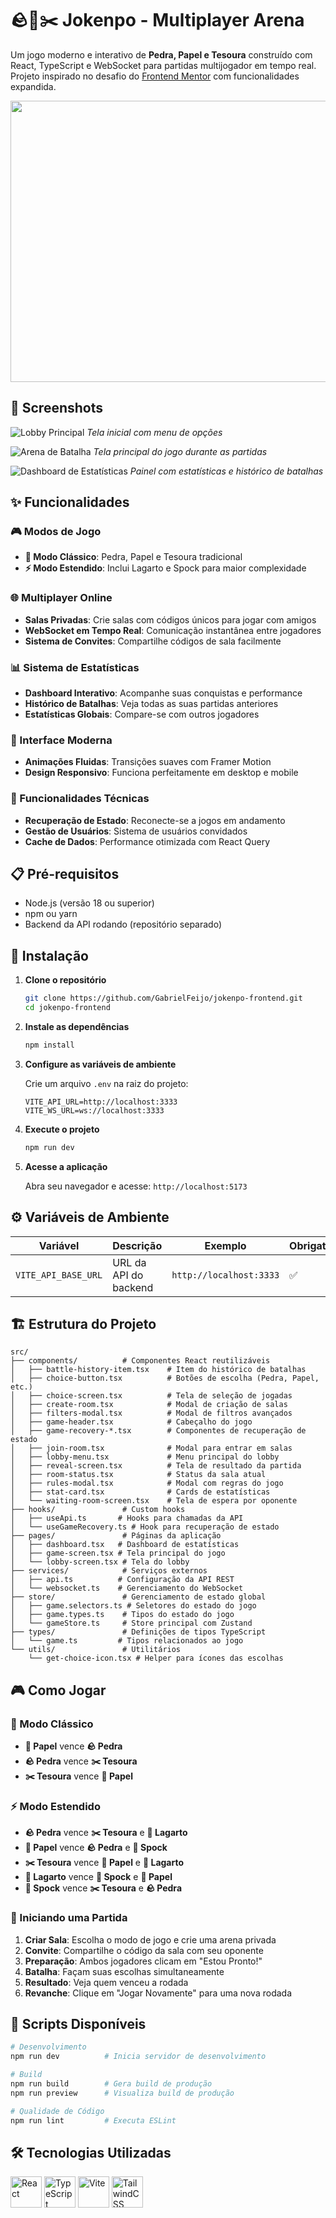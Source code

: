 # 🪨📄✂️ Jokenpo - Multiplayer Arena

Um jogo moderno e interativo de **Pedra, Papel e Tesoura** construído com React, TypeScript e WebSocket para partidas multijogador em tempo real. Projeto inspirado no desafio do [Frontend Mentor](https://www.frontendmentor.io/challenges/rock-paper-scissors-game-pTgwgvgH) com funcionalidades expandida.

<img src="https://i.imgur.com/wuxZ1CH.gif" width="800" height="450"  />

## 📸 Screenshots

![Lobby Principal](https://i.imgur.com/d2GINMV.png)
_Tela inicial com menu de opções_

![Arena de Batalha](https://i.imgur.com/WwYHDza.png)
_Tela principal do jogo durante as partidas_

![Dashboard de Estatísticas](https://i.imgur.com/NtWbUCP.png)
_Painel com estatísticas e histórico de batalhas_

## ✨ Funcionalidades

### 🎮 Modos de Jogo

- **🎯 Modo Clássico**: Pedra, Papel e Tesoura tradicional
- **⚡ Modo Estendido**: Inclui Lagarto e Spock para maior complexidade

### 🌐 Multiplayer Online

- **Salas Privadas**: Crie salas com códigos únicos para jogar com amigos
- **WebSocket em Tempo Real**: Comunicação instantânea entre jogadores
- **Sistema de Convites**: Compartilhe códigos de sala facilmente

### 📊 Sistema de Estatísticas

- **Dashboard Interativo**: Acompanhe suas conquistas e performance
- **Histórico de Batalhas**: Veja todas as suas partidas anteriores
- **Estatísticas Globais**: Compare-se com outros jogadores

### 🎨 Interface Moderna

- **Animações Fluidas**: Transições suaves com Framer Motion
- **Design Responsivo**: Funciona perfeitamente em desktop e mobile

### 🚀 Funcionalidades Técnicas

- **Recuperação de Estado**: Reconecte-se a jogos em andamento
- **Gestão de Usuários**: Sistema de usuários convidados
- **Cache de Dados**: Performance otimizada com React Query

## 📋 Pré-requisitos

- Node.js (versão 18 ou superior)
- npm ou yarn
- Backend da API rodando (repositório separado)

## 🚀 Instalação

1. **Clone o repositório**

   ```bash
   git clone https://github.com/GabrielFeijo/jokenpo-frontend.git
   cd jokenpo-frontend
   ```

2. **Instale as dependências**

   ```bash
   npm install
   ```

3. **Configure as variáveis de ambiente**

   Crie um arquivo `.env` na raiz do projeto:

   ```env
   VITE_API_URL=http://localhost:3333
   VITE_WS_URL=ws://localhost:3333
   ```

4. **Execute o projeto**

   ```bash
   npm run dev
   ```

5. **Acesse a aplicação**

   Abra seu navegador e acesse: `http://localhost:5173`

## ⚙️ Variáveis de Ambiente

| Variável            | Descrição             | Exemplo                 | Obrigatória |
| ------------------- | --------------------- | ----------------------- | ----------- |
| `VITE_API_BASE_URL` | URL da API do backend | `http://localhost:3333` | ✅          |

## 🏗️ Estrutura do Projeto

```
src/
├── components/          # Componentes React reutilizáveis
│   ├── battle-history-item.tsx    # Item do histórico de batalhas
│   ├── choice-button.tsx          # Botões de escolha (Pedra, Papel, etc.)
│   ├── choice-screen.tsx          # Tela de seleção de jogadas
│   ├── create-room.tsx            # Modal de criação de salas
│   ├── filters-modal.tsx          # Modal de filtros avançados
│   ├── game-header.tsx            # Cabeçalho do jogo
│   ├── game-recovery-*.tsx        # Componentes de recuperação de estado
│   ├── join-room.tsx              # Modal para entrar em salas
│   ├── lobby-menu.tsx             # Menu principal do lobby
│   ├── reveal-screen.tsx          # Tela de resultado da partida
│   ├── room-status.tsx            # Status da sala atual
│   ├── rules-modal.tsx            # Modal com regras do jogo
│   ├── stat-card.tsx              # Cards de estatísticas
│   └── waiting-room-screen.tsx    # Tela de espera por oponente
├── hooks/               # Custom hooks
│   ├── useApi.ts       # Hooks para chamadas da API
│   └── useGameRecovery.ts # Hook para recuperação de estado
├── pages/               # Páginas da aplicação
│   ├── dashboard.tsx   # Dashboard de estatísticas
│   ├── game-screen.tsx # Tela principal do jogo
│   └── lobby-screen.tsx # Tela do lobby
├── services/            # Serviços externos
│   ├── api.ts          # Configuração da API REST
│   └── websocket.ts    # Gerenciamento do WebSocket
├── store/               # Gerenciamento de estado global
│   ├── game.selectors.ts # Seletores do estado do jogo
│   ├── game.types.ts    # Tipos do estado do jogo
│   └── gameStore.ts     # Store principal com Zustand
├── types/               # Definições de tipos TypeScript
│   └── game.ts         # Tipos relacionados ao jogo
└── utils/               # Utilitários
    └── get-choice-icon.tsx # Helper para ícones das escolhas
```

## 🎮 Como Jogar

### 🎯 Modo Clássico

- **📄 Papel** vence **🪨 Pedra**
- **🪨 Pedra** vence **✂️ Tesoura**
- **✂️ Tesoura** vence **📄 Papel**

### ⚡ Modo Estendido

- **🪨 Pedra** vence **✂️ Tesoura** e **🦎 Lagarto**
- **📄 Papel** vence **🪨 Pedra** e **🖖 Spock**
- **✂️ Tesoura** vence **📄 Papel** e **🦎 Lagarto**
- **🦎 Lagarto** vence **🖖 Spock** e **📄 Papel**
- **🖖 Spock** vence **✂️ Tesoura** e **🪨 Pedra**

### 🚀 Iniciando uma Partida

1. **Criar Sala**: Escolha o modo de jogo e crie uma arena privada
2. **Convite**: Compartilhe o código da sala com seu oponente
3. **Preparação**: Ambos jogadores clicam em "Estou Pronto!"
4. **Batalha**: Façam suas escolhas simultaneamente
5. **Resultado**: Veja quem venceu a rodada
6. **Revanche**: Clique em "Jogar Novamente" para uma nova rodada

## 📝 Scripts Disponíveis

```bash
# Desenvolvimento
npm run dev          # Inicia servidor de desenvolvimento

# Build
npm run build        # Gera build de produção
npm run preview      # Visualiza build de produção

# Qualidade de Código
npm run lint         # Executa ESLint
```

## 🛠️ Tecnologias Utilizadas

<div align="left">
  <img src="https://cdn.jsdelivr.net/gh/devicons/devicon@latest/icons/react/react-original.svg" width="50" height="50" alt="React"/>
  <img src="https://cdn.jsdelivr.net/gh/devicons/devicon@latest/icons/typescript/typescript-original.svg" width="50" height="50" alt="TypeScript"/>
  <img src="https://cdn.jsdelivr.net/gh/devicons/devicon@latest/icons/vitejs/vitejs-original.svg" width="50" height="50" alt="Vite"/>
  <img src="https://cdn.jsdelivr.net/gh/devicons/devicon@latest/icons/tailwindcss/tailwindcss-original.svg" width="50" height="50" alt="TailwindCSS"/>
</div>
